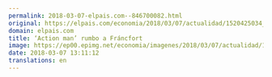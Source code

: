 ```yaml
---
permalink: 2018-03-07-elpais.com--846700082.html
original: https://elpais.com/economia/2018/03/07/actualidad/1520425034_498990.html#?ref=rss&format=simple&link=link
domain: elpais.com
title: ‘Action man’ rumbo a Fráncfort
image: https://ep00.epimg.net/economia/imagenes/2018/03/07/actualidad/1520425034_498990_1520425463_noticia_normal.jpg
date: 2018-03-07 13:11:12
translations: en
---
```


